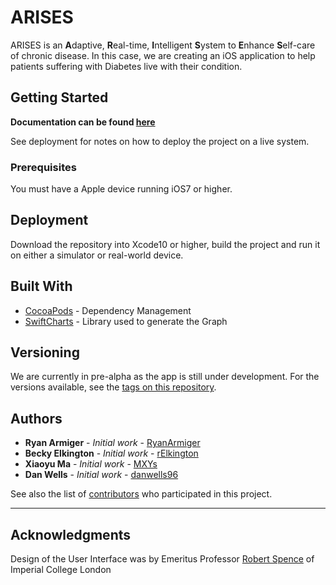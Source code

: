 # ARISES

ARISES is an **A**daptive, **R**eal-time, **I**ntelligent **S**ystem to **E**nhance **S**elf-care of chronic disease. In this case, we are creating an iOS application to help patients suffering with Diabetes live with their condition.

## Getting Started

**Documentation can be found [here](https://danwells96.github.io/ARISES)**

See deployment for notes on how to deploy the project on a live system.

### Prerequisites

You must have a Apple device running iOS7 or higher.

## Deployment

Download the repository into Xcode10 or higher, build the project and run it on either a simulator or real-world device.

## Built With

* [CocoaPods](https://cocoapods.org/) - Dependency Management
* [SwiftCharts](https://github.com/i-schuetz/SwiftCharts) - Library used to generate the Graph

## Versioning

We are currently in pre-alpha as the app is still under development. For the versions available, see the [tags on this repository](https://github.com/danwells96/ARISES/tags). 

## Authors

* **Ryan Armiger** - *Initial work* - [RyanArmiger](https://github.com/RyanArmiger)
* **Becky Elkington** - *Initial work* - [rElkington](https://github.com/rElkington)
* **Xiaoyu Ma** - *Initial work* - [MXYs](https://github.com/MXYs)
* **Dan Wells** - *Initial work* - [danwells96](https://github.com/danwells96)

See also the list of [contributors](https://github.com/danwells96/ARISES/contributors) who participated in this project.

---
## Acknowledgments

Design of the User Interface was by Emeritus Professor [Robert Spence](https://www.imperial.ac.uk/people/r.spence) of Imperial College London
